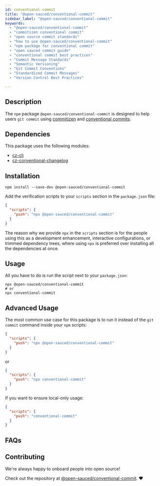 ```yaml
---
id: conventional-commit
title: "@open-sauced/conventional-commit"
sidebar_label: "@open-sauced/conventional-commit"
keywords:
  - "@open-sauced/conventional-commit"
  - "commitizen conventional commit"
  - "open source commit standards"
  - "how to use @open-sauced/conventional-commit"
  - "npm package for conventional commit"
  - "open sauced commit guide"
  - "conventional commit best practices"
  - "Commit Message Standards"
  - "Semantic Versioning"
  - "Git Commit Conventions"
  - "Standardized Commit Messages"
  - "Version Control Best Practices"

---
```


## Description

The `npm` package `@open-sauced/conventional-commit` is designed to help users `git commit` using [commitizen](https://github.com/commitizen/cz-cli) and [conventional commits](https://www.conventionalcommits.org/en/v1.0.0/).

## Dependencies

This package uses the following modules:

- [cz-cli](https://github.com/commitizen/cz-cli)
- [cz-conventional-changelog](https://github.com/commitizen/cz-conventional-changelog)

## Installation

```shell
npm install --save-dev @open-sauced/conventional-commit
```

Add the verification scripts to your `scripts` section in the `package.json` file:

```json
{
  "scripts": {
    "push": "npx @open-sauced/conventional-commit"
  }
}
```

The reason why we provide `npx` in the `scripts` section is for the people using this as a development enhancement, interactive configurations, or trimmed dependency trees, where using `npx` is preferred over installing all the dependencies at once.

## Usage

All you have to do is run the script next to your `package.json`:

```shell
npx @open-sauced/conventional-commit
# or
npx conventional-commit
```

## Advanced Usage

The most common use case for this package is to run it instead of the `git commit` command inside your `npm` scripts:

```json
{
  "scripts": {
    "push": "npx @open-sauced/conventional-commit"
  }
}
```

or

```json
{
  "scripts": {
    "push": "npx conventional-commit"
  }
}
```

If you want to ensure local-only usage:

```json
{
  "scripts": {
    "push": "conventional-commit"
  }
}
```

## FAQs

## Contributing

We're always happy to onboard people into open source!

Check out the repository at [@open-sauced/conventional-commit](https://github.com/open-sauced/conventional-commit). ❤️
